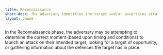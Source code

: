 ```yaml
---
title: Reconnaissance
short-desc: The adversary identifies the target and/or ascertains strategic information to inform the latter stages of the attack.
layout: phase
---
```


<p>In the Reconnaissance phase, the adversary may be attempting to determine the correct moment (based upon timing and conditions) to launch an attack on their intended target, looking for a target of opportunity, or gathering information about the defences the target has in place.</p>
